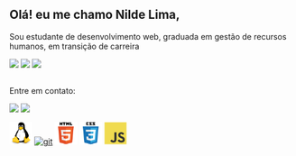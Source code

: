##  Olá! eu me chamo Nilde Lima,
Sou estudante de desenvolvimento web, graduada em gestão de recursos humanos, em transição de carreira
  
   
   
  <div>
  <img height="200px"  src="https://user-images.githubusercontent.com/71021401/156204591-ee88384b-4ac7-45d7-b7fe-04b681e75261.png">
  <img height="200px"  src="https://github-readme-stats.vercel.app/api?username=nildenik&show_icons=true&theme=dark">
  <img height="150px" src="https://github-readme-stats.vercel.app/api/top-langs/?username=nildenik&layout=compact&langs_count=4&theme=dark">

</div>

  ##
   Entre em contato:
  <div>
  <a href = "mailto:nildenik@gmail.com"><img src="https://img.shields.io/badge/-Gmail-%23333?style=for-the-badge&logo=gmail&logoColor=white" target="_blank"></a>
  <a href="https://www.linkedin.com/in/nildelima" target="_blank"><img src="https://img.shields.io/badge/-LinkedIn-%230077B5?style=for-the-badge&logo=linkedin&logoColor=white" target="_blank"></a> 

   </div>
   
    
    
   <p align="left">
      <a href="https://www.linux.org/" target="_blank"><img src="https://raw.githubusercontent.com/devicons/devicon/master/icons/linux/linux-original.svg" alt="linux" width="40" height="40"/></a>
      <a href="https://git-scm.com/" target="_blank"><img src="https://www.vectorlogo.zone/logos/git-scm/git-scm-icon.svg" alt="git" width="40" height="40"/></a>
      <a href="https://www.w3.org/html/" target="_blank"><img src="https://raw.githubusercontent.com/devicons/devicon/master/icons/html5/html5-original-wordmark.svg" alt="html5" width="40" height="40"/></a> 
      <a href="https://www.w3schools.com/css/" target="_blank"><img src="https://raw.githubusercontent.com/devicons/devicon/master/icons/css3/css3-original-wordmark.svg" alt="css3" width="40" height="40"/></a>  
      <a href="https://developer.mozilla.org/en-US/docs/Web/JavaScript" target="_blank"><img src="https://raw.githubusercontent.com/devicons/devicon/master/icons/javascript/javascript-original.svg" alt="javascript" width="40" height="40"/></a>





